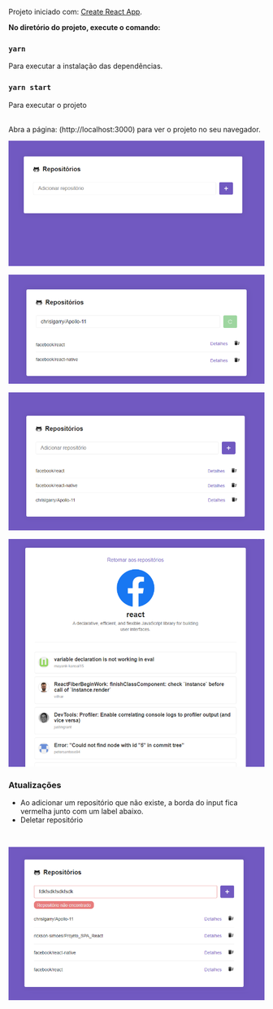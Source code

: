Projeto iniciado com: [Create React App](https://github.com/facebook/create-react-app).

**No diretório do projeto, execute o comando:**
### `yarn`
Para executar a instalação das dependências.
<br />

### `yarn start`
Para executar o projeto

<br />
Abra a página: (http://localhost:3000) para ver o projeto no seu navegador.

[![Exemplo1](https://raw.githubusercontent.com/rickson-simoes/Projeto_SPA_React/master/img_exemplos/exemplo1.png "Exemplo1")](https://raw.githubusercontent.com/rickson-simoes/Projeto_SPA_React/master/img_exemplos/exemplo1.png "Exemplo1")

[![Exemplo2](https://raw.githubusercontent.com/rickson-simoes/Projeto_SPA_React/master/img_exemplos/exemplo2.png "Exemplo2")](https://raw.githubusercontent.com/rickson-simoes/Projeto_SPA_React/master/img_exemplos/exemplo2.png "Exemplo2")

[![Exemplo4](https://raw.githubusercontent.com/rickson-simoes/Projeto_SPA_React/master/img_exemplos/exemplo4.png "Exemplo4")](https://raw.githubusercontent.com/rickson-simoes/Projeto_SPA_React/master/img_exemplos/exemplo4.png "Exemplo4")

[![Exemplo3](https://raw.githubusercontent.com/rickson-simoes/Projeto_SPA_React/master/img_exemplos/exemplo3.png "Exemplo3")](https://raw.githubusercontent.com/rickson-simoes/Projeto_SPA_React/master/img_exemplos/exemplo3.png "Exemplo3")


### **Atualizações**

- Ao adicionar um repositório que não existe, a borda do input fica vermelha junto com um label abaixo.
- Deletar repositório

<br />

[![Exemplo5](https://raw.githubusercontent.com/rickson-simoes/Projeto_SPA_React/master/img_exemplos/Exemplo5.png "Exemplo5")](https://raw.githubusercontent.com/rickson-simoes/Projeto_SPA_React/master/img_exemplos/exemplo5.png "Exemplo5")
